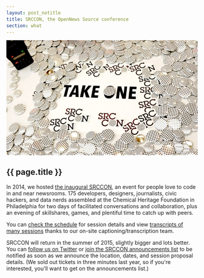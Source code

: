 ```yaml
---
layout: post_notitle
title: SRCCON, the OpenNews Source conference
section: what
---
```

<img src="/media/img/srcconwelcome.jpg" class="topline">

<h2>{{ page.title }}</h2>

<p class="bodybig">In 2014, we hosted <a href="http://srccon.org">the inaugural SRCCON</a>, an event for people love to code in and near newsrooms. 175 developers, designers, journalists, civic hackers, and data nerds assembled at the Chemical Heritage Foundation in Philadelphia for two days of facilitated conversations and collaboration, plus an evening of skillshares, games, and plentiful time to catch up with peers.</p>

You can [check the schedule](http://schedule.srccon.org/) for session details and view [transcripts of many sessions](https://github.com/OpenNews/srccon-data/tree/master/2014/transcripts) thanks to our on-site captioning/transcription team. 

SRCCON will return in the summer of 2015, slightly bigger and lots better.  You can [follow us on Twitter](https://twitter.com/opennews) or [join the SRCCON announcements list](https://source.opennews.org/en-US/subscribe/) to be notified as soon as we announce the location, dates, and session proposal details. (We sold out tickets in three minutes last year, so if you're interested, you'll want to get on the announcements list.)